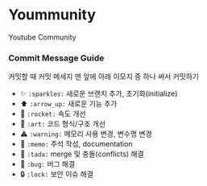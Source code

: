 # Yoummunity
Youtube Community

### Commit Message Guide
커밋할 때 커밋 메세지 맨 앞에 아래 이모지 중 하나 써서 커밋하기

* :sparkles: `:sparkles:` 새로운 브랜치 추가, 초기화(initialize)
* :arrow_up: `:arrow_up:` 새로운 기능 추가
* :rocket: `:rocket:` 속도 개선
* :art: `:art:` 코드 형식/구조 개선
* :warning: `:warning:` 메모리 사용 변경, 변수명 변경
* :memo: `:memo:` 주석 작성, documentation
* :tada: `:tada:` merge 및 충돌(conflicts) 해결
* :bug: `:bug:` 버그 해결
* :lock: `:lock:` 보안 이슈 해결
